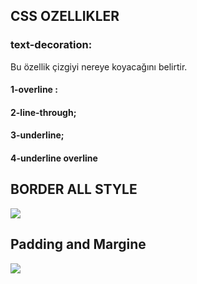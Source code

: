 ## CSS OZELLIKLER <br>
### text-decoration:
Bu özellik çizgiyi nereye koyacağını belirtir.<br>
#### 1-overline :
#### 2-line-through;
#### 3-underline;
#### 4-underline overline
## BORDER ALL STYLE
![](https://www.w3.org/TR/css-backgrounds-3/images/borderstyles.png)
## Padding and Margine
![](https://www.w3.org/TR/css-backgrounds-3/images/box.png)


